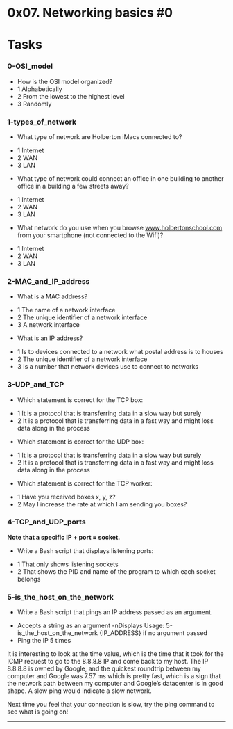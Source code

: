 # 0x07. Networking basics #0

# Tasks

### 0-OSI_model
- How is the OSI model organized?
- 1    Alphabetically
- 2    From the lowest to the highest level
- 3    Randomly

### 1-types_of_network
* What type of network are Holberton iMacs connected to?
- 1    Internet
- 2    WAN
- 3    LAN

* What type of network could connect an office in one building to another office in a building a few streets away?
- 1    Internet
- 2    WAN
- 3    LAN

* What network do you use when you browse www.holbertonschool.com from your smartphone (not connected to the Wifi)?
- 1    Internet
- 2    WAN
- 3    LAN

### 2-MAC_and_IP_address
* What is a MAC address?
- 1    The name of a network interface
- 2    The unique identifier of a network interface
- 3    A network interface

* What is an IP address?
- 1    Is to devices connected to a network what postal address is to houses
- 2    The unique identifier of a network interface
- 3    Is a number that network devices use to connect to networks

### 3-UDP_and_TCP
* Which statement is correct for the TCP box:
- 1    It is a protocol that is transferring data in a slow way but surely
- 2    It is a protocol that is transferring data in a fast way and might loss data along in the process

* Which statement is correct for the UDP box:
- 1    It is a protocol that is transferring data in a slow way but surely
- 2    It is a protocol that is transferring data in a fast way and might loss data along in the process

* Which statement is correct for the TCP worker:
- 1    Have you received boxes x, y, z?
- 2    May I increase the rate at which I am sending you boxes?

### 4-TCP_and_UDP_ports
**Note that a specific IP + port = socket.**

* Write a Bash script that displays listening ports:
- 1    That only shows listening sockets
- 2    That shows the PID and name of the program to which each socket belongs

### 5-is_the_host_on_the_network
* Write a Bash script that pings an IP address passed as an argument.
- Accepts a string as an argument
-nDisplays Usage: 5-is_the_host_on_the_network {IP_ADDRESS} if no argument passed
- Ping the IP 5 times

It is interesting to look at the time value, which is the time that it took for the ICMP request to go to the 8.8.8.8 IP and come back to my host. The IP 8.8.8.8 is owned by Google, and the quickest roundtrip between my computer and Google was 7.57 ms which is pretty fast, which is a sign that the network path between my computer and Google’s datacenter is in good shape. A slow ping would indicate a slow network.

Next time you feel that your connection is slow, try the ping command to see what is going on! 

---

